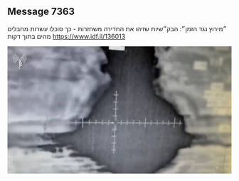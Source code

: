 ## Message 7363

״מירוץ נגד הזמן״:
הבק״שיות שזיהו את החדירה משחזרות - כך סוכלו עשרות מחבלים מהים בתוך דקות
https://www.idf.il/136013

![Photo](7363/7363_photo.jpg)
